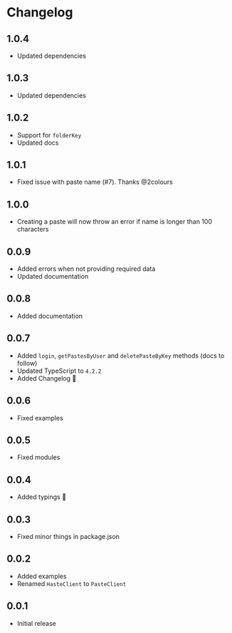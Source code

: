 # Changelog

## 1.0.4

- Updated dependencies

## 1.0.3

- Updated dependencies

## 1.0.2

- Support for `folderKey`
- Updated docs

## 1.0.1

- Fixed issue with paste name (#7). Thanks @2colours

## 1.0.0

- Creating a paste will now throw an error if name is longer than 100 characters

## 0.0.9

- Added errors when not providing required data
- Updated documentation

## 0.0.8

- Added documentation

## 0.0.7

- Added `login`, `getPastesByUser` and `deletePasteByKey` methods (docs to follow)
- Updated TypeScript to `4.2.2`
- Added Changelog 🎉

## 0.0.6

- Fixed examples

## 0.0.5

- Fixed modules

## 0.0.4

- Added typings 🎉

## 0.0.3

- Fixed minor things in package.json

## 0.0.2

- Added examples
- Renamed `HasteClient` to `PasteClient`

## 0.0.1

- Initial release
